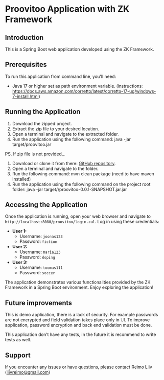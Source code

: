 
# Proovitoo Application with ZK Framework

## Introduction
This is a Spring Boot web application developed using the ZK Framework. 

## Prerequisites
To run this application from command line, you'll need:
- Java 17 or higher set as path environment variable. (instructions: https://docs.aws.amazon.com/corretto/latest/corretto-17-ug/windows-7-install.html)

## Running the Application
1. Download the zipped project. 
2. Extract the zip file to your desired location.
3. Open a terminal and navigate to the extracted folder.
4. Run the application using the following command:
   java -jar target/proovitoo.jar

PS. If zip file is not provided... 
1. Download or clone it from there: [GitHub repository](https://github.com/ReimoLiiv/TUProovitoo).
2. Open a terminal and navigate to the folder.
3. Run the following command: mvn clean package (need to have maven installed)
4. Run the application using the following command on the project root folder:
      java -jar target/\proovitoo-0.0.1-SNAPSHOT.jar.jar

## Accessing the Application
Once the application is running, open your web browser and navigate to `http://localhost:8080/proovitoo/login.zul`. 
Log in using these credentials:

- **User 1:**
  - Username: `joonas123`
  - Password: `fiction`
- **User 2:**
  - Username: `maria123`
  - Password: `doping`
- **User 3:**
  - Username: `toomas111`
  - Password: `soccer`

The application demonstrates various functionalities provided by the ZK Framework in a Spring Boot environment. Enjoy exploring the application!

## Future improvements
This is demo application, there is a lack of security. For example passwords are not encrypted and field validation takes place only in UI.
To improve application, password encryption and back end validation must be done.

This application don't have any tests, in the future it is recommend to write tests as well.

## Support
If you encounter any issues or have questions, please contact Reimo Liiv (liivreimo@gmail.com)
